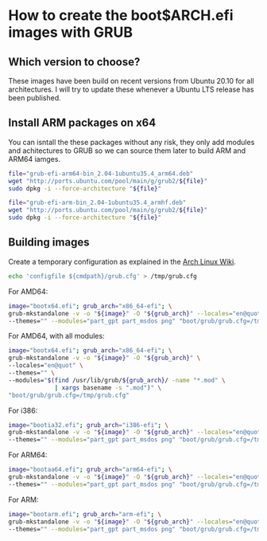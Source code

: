 # How to create the boot$ARCH.efi images with GRUB

## Which version to choose?

These images have been build on recent versions from Ubuntu 20.10 for all
architectures.  I will try to update these whenever a Ubuntu LTS release has
been published.


## Install ARM packages on x64

You can isntall the these packages without any risk, they only add modules and
achitectures to GRUB so we can source them later to build ARM and ARM64 iamges.

```bash
file="grub-efi-arm64-bin_2.04-1ubuntu35.4_arm64.deb"
wget "http://ports.ubuntu.com/pool/main/g/grub2/${file}"
sudo dpkg -i --force-architecture "${file}"

file="grub-efi-arm-bin_2.04-1ubuntu35.4_armhf.deb"
wget "http://ports.ubuntu.com/pool/main/g/grub2/${file}"
sudo dpkg -i --force-architecture "${file}"
```


## Building images

Create a temporary configuration as explained in the [Arch Linux
Wiki](https://wiki.archlinux.org/index.php/GRUB/Tips_and_tricks#GRUB_standalone).

```bash
echo 'configfile ${cmdpath}/grub.cfg' > /tmp/grub.cfg
```

For AMD64:

```bash
image="bootx64.efi"; grub_arch="x86_64-efi"; \
grub-mkstandalone -v -o "${image}" -O "${grub_arch}" --locales="en@quot" \
--themes="" --modules="part_gpt part_msdos png" "boot/grub/grub.cfg=/tmp/grub.cfg"
```

For AMD64, with all modules:

```bash
image="bootx64.efi"; grub_arch="x86_64-efi"; \
grub-mkstandalone -v -o "${image}" -O "${grub_arch}" \
--locales="en@quot" \
--themes="" \
--modules="$(find /usr/lib/grub/${grub_arch}/ -name "*.mod" \
             | xargs basename -s ".mod")" \
"boot/grub/grub.cfg=/tmp/grub.cfg"
```

For i386:

```bash
image="bootia32.efi"; grub_arch="i386-efi"; \
grub-mkstandalone -v -o "${image}" -O "${grub_arch}" --locales="en@quot" \
--themes="" --modules="part_gpt part_msdos png" "boot/grub/grub.cfg=/tmp/grub.cfg"
```

For ARM64:

```bash
image="bootaa64.efi"; grub_arch="arm64-efi"; \
grub-mkstandalone -v -o "${image}" -O "${grub_arch}" --locales="en@quot" \
--themes="" --modules="part_gpt part_msdos png" "boot/grub/grub.cfg=/tmp/grub.cfg"
```

For ARM:

```bash
image="bootarm.efi"; grub_arch="arm-efi"; \
grub-mkstandalone -v -o "${image}" -O "${grub_arch}" --locales="en@quot" \
--themes="" --modules="part_gpt part_msdos png" "boot/grub/grub.cfg=/tmp/grub.cfg"
```
